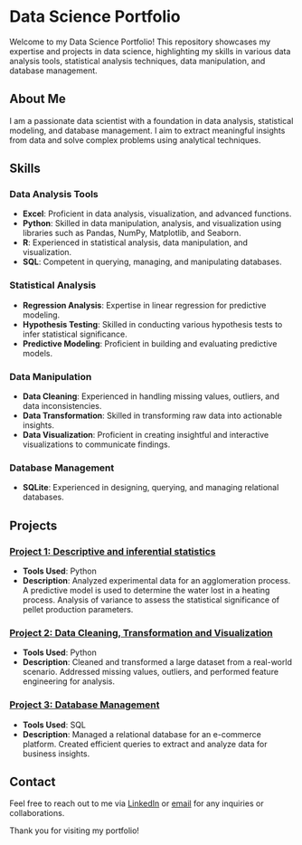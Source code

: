 # Data Science Portfolio

Welcome to my Data Science Portfolio! This repository showcases my expertise and projects in data science, highlighting my skills in various data analysis tools, statistical analysis techniques, data manipulation, and database management.

## About Me

I am a passionate data scientist with a foundation in data analysis, statistical modeling, and database management. I aim to extract meaningful insights from data and solve complex problems using analytical techniques.

## Skills

### Data Analysis Tools
- **Excel**: Proficient in data analysis, visualization, and advanced functions.
- **Python**: Skilled in data manipulation, analysis, and visualization using libraries such as Pandas, NumPy, Matplotlib, and Seaborn.
- **R**: Experienced in statistical analysis, data manipulation, and visualization.
- **SQL**: Competent in querying, managing, and manipulating databases.

### Statistical Analysis
- **Regression Analysis**: Expertise in linear regression for predictive modeling.
- **Hypothesis Testing**: Skilled in conducting various hypothesis tests to infer statistical significance.
- **Predictive Modeling**: Proficient in building and evaluating predictive models.

### Data Manipulation
- **Data Cleaning**: Experienced in handling missing values, outliers, and data inconsistencies.
- **Data Transformation**: Skilled in transforming raw data into actionable insights.
- **Data Visualization**: Proficient in creating insightful and interactive visualizations to communicate findings.

### Database Management
- **SQLite**: Experienced in designing, querying, and managing relational databases.

## Projects

### [Project 1: Descriptive and inferential statistics](https://github.com/QuillAndroz/Pellet_pressure_analysis/blob/main/PelletPressureAnalysis.ipynb)
- **Tools Used**: Python
- **Description**: Analyzed experimental data for an agglomeration process. A predictive model is used to determine the water lost in a heating process. Analysis of variance to assess the statistical significance of pellet production parameters. 

### [Project 2: Data Cleaning, Transformation and Visualization](https://github.com/QuillAndroz/Vehicle_Exploration/blob/main/Vehicle_Exploration.ipynb)
- **Tools Used**: Python
- **Description**: Cleaned and transformed a large dataset from a real-world scenario. Addressed missing values, outliers, and performed feature engineering for analysis.

### [Project 3: Database Management](https://github.com/QuillAndroz/ChinookSalesAnalysis/blob/main/ChinookSalesAnalysis.ipynb)
- **Tools Used**: SQL
- **Description**: Managed a relational database for an e-commerce platform. Created efficient queries to extract and analyze data for business insights.

## Contact

Feel free to reach out to me via [LinkedIn](https://www.linkedin.com/in/andres-zapata-saad) or [email](mailto:andres.zapata.saad@gmail.com) for any inquiries or collaborations.

Thank you for visiting my portfolio!

